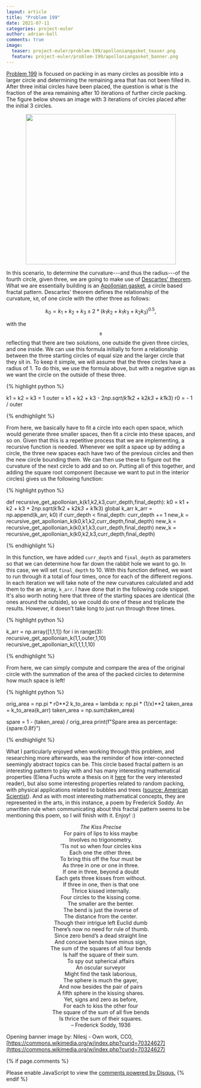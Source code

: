 ```yaml
---
layout: article
title: "Problem 199"
date: 2021-07-11
categories: project-euler
author: adrian-ball
comments: true
image:
  teaser: project-euler/problem-199/apolloniangasket_teaser.png
  feature: project-euler/problem-199/apolloniangasket_banner.png
---
```


[Problem 199](https://projecteuler.net/problem=199) is focused on packing in as many circles as possible into a larger circle and determining the remaining area that has not been filled in. After three initial circles have been placed, the question is what is the fraction of the area remaining after 10 iterations of further circle packing. The figure below shows an image with 3 iterations of circles placed after the initial 3 circles. 

<p align="center">
  <img width="400" height="400" src="https://projecteuler.net/project/images/p199_circles_in_circles.gif">
</p>

In this scenario, to determine the curvature---and thus the radius---of the fourth circle, given three, we are going to make use of [Descartes' theorem](https://en.wikipedia.org/wiki/Descartes%27_theorem). What we are essentially building is an [Apollonian gasket](https://en.wikipedia.org/wiki/Apollonian_gasket), a circle based fractal pattern. Descartes' theorem defines the relationship of the curvature, `k0`, of one circle with the other three as follows: 

$$ k_0 = k_1 + k_2 + k_3 \pm 2*( k_1k_2 + k_1k_3 + k_2k_3 )^{0.5}, $$

with the $$\pm$$ reflecting that there are two solutions, one outside the given three circles, and one inside. We can use this formula initially to form a relationship between the three starting circles of equal size and the larger circle that they sit in. To keep it simple, we will assume that the three circles have a radius of 1. To do this, we use the formula above, but with a negative sign as we want the circle on the outside of these three.

{% highlight python %}

k1 = k2  = k3 = 1
outer = k1 + k2 + k3 - 2*np.sqrt(k1*k2 + k2*k3 + k1*k3)
r0 = - 1 / outer

{% endhighlight %}

From here, we basically have to fit a circle into each open space, which would generate three smaller spaces, then fit a circle into these spaces, and so on. Given that this is a repetitive process that we are implementing, a recursive function is needed. Whenever we split a space up by adding a circle, the three new spaces each have two of the previous circles and then the new circle bounding them. We can then use these to figure out the curvature of the next circle to add and so on. Putting all of this together, and adding the square root component (because we want to put in the interior circles) gives us the following function: 

{% highlight python %}

def recursive_get_apollonian_k(k1,k2,k3,curr_depth,final_depth):
    k0 = k1 + k2 + k3 + 2*np.sqrt(k1*k2 + k2*k3 + k1*k3)
    global k_arr
    k_arr = np.append(k_arr, k0)
    if curr_depth < final_depth:
        curr_depth += 1
        new_k = recursive_get_apollonian_k(k0,k1,k2,curr_depth,final_depth)
        new_k = recursive_get_apollonian_k(k0,k1,k3,curr_depth,final_depth)
        new_k = recursive_get_apollonian_k(k0,k2,k3,curr_depth,final_depth)

{% endhighlight %}

In this function, we have added `curr_depth` and `final_depth` as parameters so that we can determine how far down the rabbit hole we want to go. In this case, we will set `final_depth` to 10.  With this function defined, we want to run through it a total of four times, once for each of the different regions. In each iteration we will take note of the new curvatures calculated and add them to the an array, `k_arr`. I have done that in the following code snippet. It's also worth noting here that three of the starting spaces are identical (the ones around the outside), so we could do one of these and triplicate the results. However, it doesn't take long to just run through three times.

{% highlight python %}

k_arr = np.array([1,1,1])
for i in range(3):
    recursive_get_apollonian_k(1,1,outer,1,10)
recursive_get_apollonian_k(1,1,1,1,10)

{% endhighlight %}

From here, we can simply compute and compare the area of the original circle with the summation of the area of the packed circles to determine how much space is left!

{% highlight python %}

orig_area = np.pi * r0**2
k_to_area = lambda x: np.pi * (1/x)**2
taken_area = k_to_area(k_arr)
taken_area = np.sum(taken_area)

spare = 1 - (taken_area) / orig_area
print(f"Spare area as percentage: {spare:0.8f}")

{% endhighlight %}

What I particularly enjoyed when working through this problem, and researching more afterwards, was the reminder of how inter-connected seemingly abstract topics can be. This circle based fractal pattern is an interesting pattern to play with and has many interesting mathematical properties (Elena Fuchs wrote a thesis on it [here](https://www.math.ucdavis.edu/~efuchs/efuchsthesis.pdf) for the very interested reader), but also some interesting properties related to random packing, with physical applications related to bubbles and trees ([source: American Scientist](https://www.americanscientist.org/article/a-tisket-a-tasket-an-apollonian-gasket)). And as with most interesting mathematical concepts, they are represented in the arts, in this instance, a poem by Frederick Soddy. An unwritten rule when communicating about this fractal pattern seems to be mentioning this poem, so I will finish with it. Enjoy! :) 

<p align="center">
<i>The Kiss Precise</i><br />
For pairs of lips to kiss maybe<br />
Involves no trigonometry.<br />
’Tis not so when four circles kiss<br />
Each one the other three.<br />
To bring this off the four must be<br />
As three in one or one in three.<br />
If one in three, beyond a doubt<br />
Each gets three kisses from without.<br />
If three in one, then is that one<br />
Thrice kissed internally.<br />
Four circles to the kissing come.<br />
The smaller are the benter.<br />
The bend is just the inverse of<br />
The distance from the center.<br />
Though their intrigue left Euclid dumb<br />
There’s now no need for rule of thumb.<br />
Since zero bend’s a dead straight line<br />
And concave bends have minus sign,<br />
The sum of the squares of all four bends<br />
Is half the square of their sum.<br />
To spy out spherical affairs<br />
An oscular surveyor<br />
Might find the task laborious,<br />
The sphere is much the gayer,<br />
And now besides the pair of pairs<br />
A fifth sphere in the kissing shares.<br />
Yet, signs and zero as before,<br />
For each to kiss the other four<br />
The square of the sum of all five bends<br />
Is thrice the sum of their squares.<br />
– Frederick Soddy, 1936<br />
</p>


Opening banner image by: Nilesj - Own work, CC0, [https://commons.wikimedia.org/w/index.php?curid=70324627](https://commons.wikimedia.org/w/index.php?curid=70324627)

{% if page.comments %}
<div id="disqus_thread"></div>
<script>

/**
*  RECOMMENDED CONFIGURATION VARIABLES: EDIT AND UNCOMMENT THE SECTION BELOW TO INSERT DYNAMIC VALUES FROM YOUR PLATFORM OR CMS.
*  LEARN WHY DEFINING THESE VARIABLES IS IMPORTANT: https://disqus.com/admin/universalcode/#configuration-variables*/
/*
var disqus_config = function () {
this.page.url = PAGE_URL;  // Replace PAGE_URL with your page's canonical URL variable
this.page.identifier = PAGE_IDENTIFIER; // Replace PAGE_IDENTIFIER with your page's unique identifier variable
};
*/
(function() { // DON'T EDIT BELOW THIS LINE
var d = document, s = d.createElement('script');
s.src = 'https://https-adrian-ball-github-io.disqus.com/embed.js';
s.setAttribute('data-timestamp', +new Date());
(d.head || d.body).appendChild(s);
})();
</script>
<noscript>Please enable JavaScript to view the <a href="https://disqus.com/?ref_noscript">comments powered by Disqus.</a></noscript>
{% endif %} 